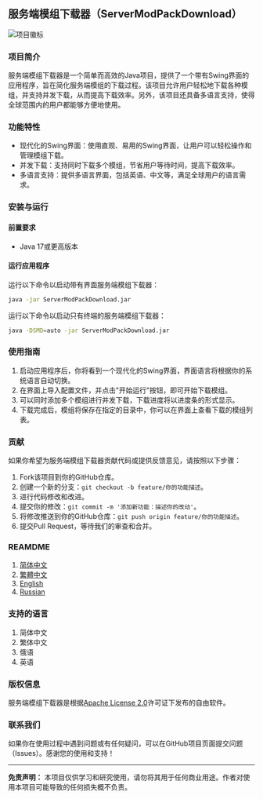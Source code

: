 ## 服务端模组下载器（ServerModPackDownload）

![项目徽标](https://github.com/MCTeamPotato/ServerModPackDownload/blob/main/logo.png)

### 项目简介

服务端模组下载器是一个简单而高效的Java项目，提供了一个带有Swing界面的应用程序，旨在简化服务端模组的下载过程。该项目允许用户轻松地下载各种模组，并支持并发下载，从而提高下载效率。另外，该项目还具备多语言支持，使得全球范围内的用户都能够方便地使用。

### 功能特性

- 现代化的Swing界面：使用直观、易用的Swing界面，让用户可以轻松操作和管理模组下载。
- 并发下载：支持同时下载多个模组，节省用户等待时间，提高下载效率。
- 多语言支持：提供多语言界面，包括英语、中文等，满足全球用户的语言需求。

### 安装与运行

#### 前置要求

- Java 17或更高版本


#### 运行应用程序

运行以下命令以启动带有界面服务端模组下载器：

```bash
java -jar ServerModPackDownload.jar
```

运行以下命令以启动只有终端的服务端模组下载器：

```bash
java -DSMD=auto -jar ServerModPackDownload.jar
```

### 使用指南

1. 启动应用程序后，你将看到一个现代化的Swing界面，界面语言将根据你的系统语言自动切换。
2. 在界面上导入配置文件，并点击"开始运行"按钮，即可开始下载模组。
3. 可以同时添加多个模组进行并发下载，下载进度将以进度条的形式显示。
4. 下载完成后，模组将保存在指定的目录中，你可以在界面上查看下载的模组列表。

### 贡献

如果你希望为服务端模组下载器贡献代码或提供反馈意见，请按照以下步骤：

1. Fork该项目到你的GitHub仓库。
2. 创建一个新的分支：`git checkout -b feature/你的功能描述`。
3. 进行代码修改和改进。
4. 提交你的修改：`git commit -m '添加新功能：描述你的改动'`。
5. 将修改推送到你的GitHub仓库：`git push origin feature/你的功能描述`。
6. 提交Pull Request，等待我们的审查和合并。

### REAMDME
1. [简体中文](https://github.com/MCTeamPotato/ServerModPackDownload/blob/main/README.md)
2. [繁體中文](https://github.com/MCTeamPotato/ServerModPackDownload/blob/main/README_CNTW.md)
3. [English](https://github.com/MCTeamPotato/ServerModPackDownload/blob/main/README_ENUS.md)
4. [Russian](https://github.com/MCTeamPotato/ServerModPackDownload/blob/main/README_RU.md)

### 支持的语言
1. 简体中文  
2. 繁体中文  
3. 俄语  
4. 英语  

### 版权信息

服务端模组下载器是根据[Apache License 2.0](https://github.com/MCTeamPotato/ServerModPackDownload/blob/main/LICENSE)许可证下发布的自由软件。

### 联系我们

如果你在使用过程中遇到问题或有任何疑问，可以在GitHub项目页面提交问题（Issues）。感谢您的使用和支持！

---

**免责声明：** 本项目仅供学习和研究使用，请勿将其用于任何商业用途。作者对使用本项目可能导致的任何损失概不负责。
